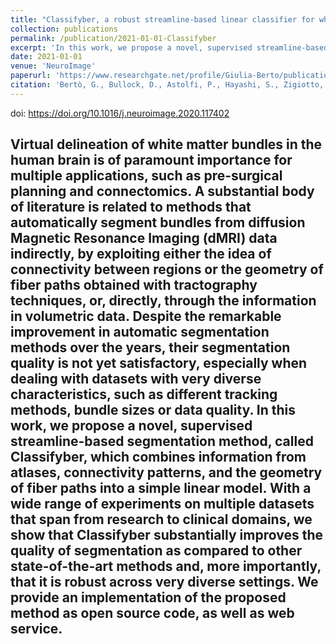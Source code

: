 ```yaml
---
title: "Classifyber, a robust streamline-based linear classifier for white matter bundle segmentation"
collection: publications
permalink: /publication/2021-01-01-Classifyber
excerpt: 'In this work, we propose a novel, supervised streamline-based segmentation method, called Classifyber, which combines information from atlases, connectivity patterns, and the geometry of fiber paths into a simple linear model. <br/><img src='/images/berto2021_WordCloud.svg'>'
date: 2021-01-01
venue: 'NeuroImage'
paperurl: 'https://www.researchgate.net/profile/Giulia-Berto/publication/339216328_Classifyber_a_robust_streamline-based_linear_classifier_for_white_matter_bundle_segmentation/links/5e47e70f458515072d9f1b79/Classifyber-a-robust-streamline-based-linear-classifier-for-white-matter-bundle-segmentation.pdf'
citation: 'Bertò, G., Bullock, D., Astolfi, P., Hayashi, S., Zigiotto, L., Annicchiarico, L., ... & Olivetti, E. (2021). Classifyber, a robust streamline-based linear classifier for white matter bundle segmentation. <i>NeuroImage</i>, 224, 117402.'
---
```

doi: https://doi.org/10.1016/j.neuroimage.2020.117402

Virtual delineation of white matter bundles in the human brain is of paramount importance for multiple applications, such as pre-surgical planning and connectomics. A substantial body of literature is related to methods that automatically segment bundles from diffusion Magnetic Resonance Imaging (dMRI) data indirectly, by exploiting either the idea of connectivity between regions or the geometry of fiber paths obtained with tractography techniques, or, directly, through the information in volumetric data. Despite the remarkable improvement in automatic segmentation methods over the years, their segmentation quality is not yet satisfactory, especially when dealing with datasets with very diverse characteristics, such as different tracking methods, bundle sizes or data quality. In this work, we propose a novel, supervised streamline-based segmentation method, called Classifyber, which combines information from atlases, connectivity patterns, and the geometry of fiber paths into a simple linear model. With a wide range of experiments on multiple datasets that span from research to clinical domains, we show that Classifyber substantially improves the quality of segmentation as compared to other state-of-the-art methods and, more importantly, that it is robust across very diverse settings. We provide an implementation of the proposed method as open source code, as well as web service.
---


